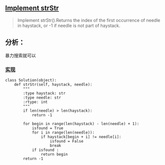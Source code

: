 ## [Implement strStr](https://leetcode.com/problems/implement-strstr/#/description)

>Implement strStr().Returns the index of the first occurrence of needle in haystack, or -1 if needle is not part of haystack.

## 分析：

暴力搜索就可以

### [实现](../sourcecode/strStr.py)
```
class Solution(object):
    def strStr(self, haystack, needle):
        """
        :type haystack: str
        :type needle: str
        :rtype: int
        """
        if len(needle) > len(haystack):
            return -1

        for begin in range(len(haystack) - len(needle) + 1):
            isfound = True
            for i in range(len(needle)):
                if haystack[begin + i] != needle[i]:
                    isfound = False
                    break
            if isfound :
                return begin
        return -1
```
